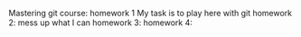 Mastering git course: homework 1
My task is to play here with git
homework 2: mess up what I can
homework 3: 
homework 4:
 
